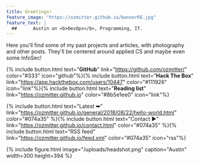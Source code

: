 ```yaml
---
title: Greetings!
feature_image: "https://ozmitter.github.io/bannerRE.jpg"
feature_text: |
  ##      Austin on <b>DevOps</b>, Programming, IT.
---
```


Here you'll find some of my past projects and articles, with photography and other posts.
They'll be centered around applied CS and maybe even some InfoSec!

{% include button.html text="<b id='btnGH'>GitHub</b>" link="https://github.com/ozmitter/" color="#333" icon="github"%}{% include button.html text="<b id='btnHTB'>Hack The Box</b>" link="https://app.hackthebox.com/users/10447" color="#111926" icon="link"%}{% include button.html text="<b id='btnRL'>Reading list</b>" link="https://ozmitter.github.io" color="#8b5e1ee0" icon="link"%}

{% include button.html text="Latest <b>➥</b>" link="https://ozmitter.github.io/general/2018/08/22/hello-world.html" color="#074a35" %}{% include button.html text="Contact ▶" link="https://ozmitter.github.io/contact.html"  color="#074a35" %}{% include button.html text="RSS feed" link="https://ozmitter.github.io/feed.xml" color="#074a35" icon="rss"%}

{% include figure.html image="/uploads/headshot.png" caption="Austin" width=300 height=394 %}

